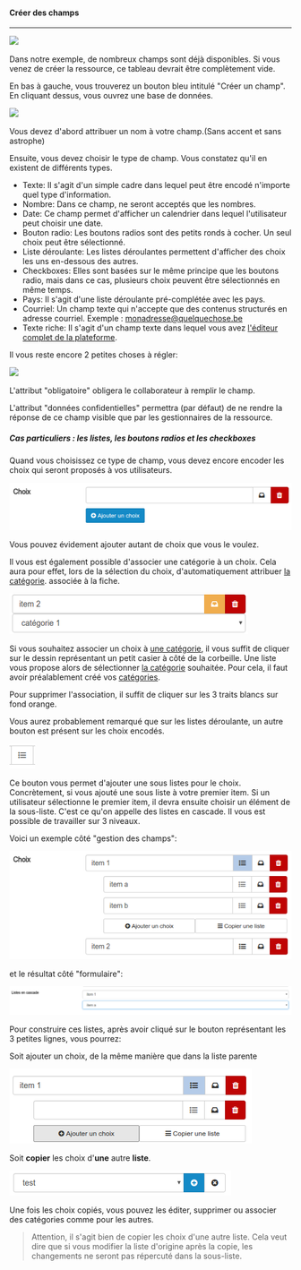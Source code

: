 #### Créer des champs

---

![](images/clacoform-fig17.png)

Dans notre exemple, de nombreux champs sont déjà disponibles. Si vous venez de créer la ressource, ce tableau devrait être complètement vide.

En bas à gauche, vous trouverez un bouton bleu intitulé "Créer un champ". En cliquant dessus, vous ouvrez une base de données.

![](images/clacoform-fig4.png)

Vous devez d'abord attribuer un nom à votre champ.\(Sans accent et sans astrophe\)

Ensuite, vous devez choisir le type de champ. Vous constatez qu'il en existent de différents types.

* Texte: Il s'agit d'un simple cadre dans lequel peut être encodé n'importe quel type d'information.
* Nombre: Dans ce champ, ne seront acceptés que les nombres.
* Date: Ce champ permet d'afficher un calendrier dans lequel l'utilisateur peut choisir une date.
* Bouton radio: Les boutons radios sont des petits ronds à cocher. Un seul choix peut être sélectionné.
* Liste déroulante: Les listes déroulantes permettent d'afficher des choix les uns en-dessous des autres.
* Checkboxes: Elles sont basées sur le même principe que les boutons radio, mais dans ce cas, plusieurs choix peuvent être sélectionnés en même temps.
* Pays: Il s'agit d'une liste déroulante pré-complétée avec les pays.
* Courriel: Un champ texte qui n'accepte que des contenus structurés en adresse courriel. Exemple : monadresse@quelquechose.be
* Texte riche: Il s'agit d'un champ texte dans lequel vous avez [l'éditeur complet de la plateforme](/fr/resources/clacoForm/text-editor.md).

Il vous reste encore 2 petites choses à régler:

![](images/clacoform-fig36.png)

L'attribut "obligatoire" obligera le collaborateur à remplir le champ.

L'attribut "données confidentielles" permettra \(par défaut\) de ne rendre la réponse de ce champ visible que par les gestionnaires de la ressource.

##### Cas particuliers : les listes, les boutons radios et les checkboxes

Quand vous choisissez ce type de champ, vous devez encore encoder les choix qui seront proposés à vos utilisateurs.

![](images/clacoform-fig48.png)

Vous pouvez évidement ajouter autant de choix que vous le voulez.

Il vous est également possible d'associer une catégorie à un choix. Cela aura pour effet, lors de la sélection du choix, d'automatiquement attribuer [la catégorie](/fr/resources/clacoForm/form-category.md). associée à la fiche.

![](images/clacoform-fig49.png)

Si vous souhaitez associer un choix à [une catégorie](/fr/resources/clacoForm/form-category.md), il vous suffit de cliquer sur le dessin représentant un petit casier à côté de la corbeille. Une liste vous propose alors de sélectionner [la catégorie](/fr/resources/clacoForm/form-category.md) souhaitée. Pour cela, il faut avoir préalablement créé vos [catégories](/fr/resources/clacoForm/form-category.md).

Pour supprimer l'association, il suffit de cliquer sur les 3 traits blancs sur fond orange.

Vous aurez probablement remarqué que sur les listes déroulante, un autre bouton est présent sur les choix encodés.

![](images/clacoform-fig50.png)

Ce bouton vous permet d'ajouter une sous listes pour le choix. Concrètement, si vous ajouté une sous liste à votre premier item. Si un utilisateur sélectionne le premier item, il devra ensuite choisir un élément de la sous-liste. C'est ce qu'on appelle des listes en cascade. Il vous est possible de travailler sur 3 niveaux.

Voici un exemple côté "gestion des champs":

![](images/clacoform-fig55.png)


et le résultat côté "formulaire":

![](images/clacoform-fig54.png)

Pour construire ces listes, après avoir cliqué sur le bouton représentant les 3 petites lignes, vous pourrez:

Soit ajouter un choix, de la même manière que dans la liste parente

![](images/clacoform-fig52.png)


Soit **copier** les choix d'**une** autre **liste**.

![](images/clacoform-fig53.png)

Une fois les choix copiés, vous pouvez les éditer, supprimer ou associer des catégories comme pour les autres. 

> Attention, il s'agit bien de copier les choix d'une autre liste. Cela veut dire que si vous modifier la liste d'origine après la copie, les changements ne seront pas répercuté dans la sous-liste.




